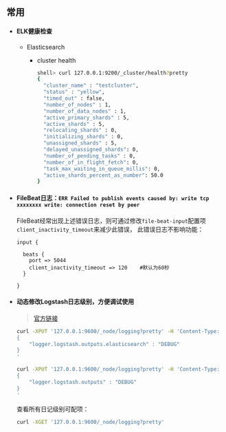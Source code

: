 ## 常用

* #### ELK健康检查

    * Elasticsearch
        
        * cluster health
            ```bash
            shell> curl 127.0.0.1:9200/_cluster/health?pretty
            {
              "cluster_name" : "testcluster",
              "status" : "yellow",
              "timed_out" : false,
              "number_of_nodes" : 1,
              "number_of_data_nodes" : 1,
              "active_primary_shards" : 5,
              "active_shards" : 5,
              "relocating_shards" : 0,
              "initializing_shards" : 0,
              "unassigned_shards" : 5,
              "delayed_unassigned_shards": 0,
              "number_of_pending_tasks" : 0,
              "number_of_in_flight_fetch": 0,
              "task_max_waiting_in_queue_millis": 0,
              "active_shards_percent_as_number": 50.0
            }
            ```
        

* #### FileBeat日志：`ERR Failed to publish events caused by: write tcp xxxxxxxx write: connection reset by peer`
    FileBeat经常出现上述错误日志，则可通过修改`file-beat-input`配置项`client_inactivity_timeout`来减少此错误，
    此错误日志不影响功能：
    
    ```
    input {
    
      beats {
        port => 5044
        client_inactivity_timeout => 120    #默认为60秒
      }
      
    }
    ```

* #### 动态修改Logstash日志级别，方便调试使用

    > [官方链接](https://www.elastic.co/guide/en/logstash/5.6/logging.html#_logging_apis)
    
    ```bash
    curl -XPUT '127.0.0.1:9600/_node/logging?pretty' -H 'Content-Type: application/json' -d'
    {
        "logger.logstash.outputs.elasticsearch" : "DEBUG"
    }
    '
    ```
    
    ```bash
    curl -XPUT '127.0.0.1:9600/_node/logging?pretty' -H 'Content-Type: application/json' -d'
    {
        "logger.logstash.outputs" : "DEBUG"
    }
    '
    ```
    
    查看所有日记级别可配项：
    ```bash
    curl -XGET '127.0.0.1:9600/_node/logging?pretty'
    ```
    
